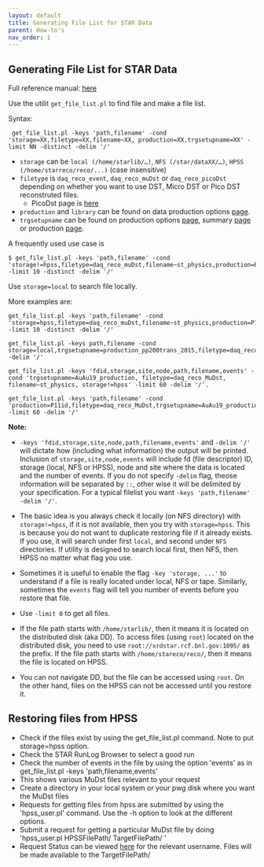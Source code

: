```yaml
---
layout: default
title: Generating File List for STAR Data
parent: How-to's
nav_order: 1
---
```



Generating File List for STAR Data
-----------------------------------

Full reference manual: [here](https://drupal.star.bnl.gov/STAR/comp/sofi/filecatalog/user-manual)

Use the utilit `get_file_list.pl` to find file and make a file list.

Syntax: 
```
 get_file_list.pl -keys 'path,filename' -cond 'storage=XX,filetype=XX,filename~XX, production=XX,trgsetupname=XX' -limit NN -distinct -delim '/'
```
- `storage` can be `local (/home/starlib/…)`, `NFS (/star/dataXX/…)`, `HPSS (/home/starreco/reco/...)` (case insensitive) 
- `filetype` is  `daq_reco_event`, `daq_reco_muDst` or `daq_reco_picoDst` depending on whether you want to use DST, Micro DST or Pico DST reconstruted files.
  - PicoDst page is [here](https://drupal.star.bnl.gov/STAR/blog/gnigmat/picodst-format)
- `production` and `library` can be found on data production options [page](https://www.star.bnl.gov/devcgi/dbProdOptionRetrv.pl).
- `trgsetupname` can be found on production options [page](https://www.star.bnl.gov/devcgi/dbProdOptionRetrv.pl), summary [page](https://www.star.bnl.gov/public/comp/prod/DataSummary.html) or production [page](https://drupal.star.bnl.gov/STAR/comp/prod).

A frequently used use case is 
```
$ get_file_list.pl -keys 'path,filename' -cond 'storage!=hpss,filetype=daq_reco_muDst,filename~st_physics,production=P11id,trgsetupname=AuAu19_production' -limit 10 -distinct -delim '/'
```
Use `storage=local` to search file locally. 

More examples are:
```
get_file_list.pl -keys 'path,filename' -cond 'storage=hpss,filetype=daq_reco_muDst,filename~st_physics,production=P11id,trgsetupname=AuAu19_production' -limit 10 -distinct -delim '/' 

get_file_list.pl -keys path,filename -cond storage=local,trgsetupname=production_pp200trans_2015,filetype=daq_reco_mudst,filename~st_fms_16 -delim '/' 

get_file_list.pl -keys 'fdid,storage,site,node,path,filename,events' -cond 'trgsetupname=AuAu19_production, filetype=daq_reco_MuDst, filename~st_physics, storage!=hpss' -limit 60 -delim '/'. 

get_file_list.pl -keys 'path,filename' -cond 'production=P11id,filetype=daq_reco_MuDst,trgsetupname=AuAu19_production,tpx=1,filename~st_physics,sanity=1,storage!=HPSS' -limit 60 -delim '/'
```

**Note:**
- `-keys 'fdid,storage,site,node,path,filename,events'` and `-delim '/'` will dictate how (including what information) the output will be printed. Inclusion of `storage,site,node,events` will include fd (file descriptor) ID, storage (local, NFS or HPSS), node and site where the data is located and the number of events. If you do not specify `-delim` flag, theose information will be separated by `::`, other wise it will be delimited by your specification. For a typical filelist you want `-keys 'path,filename' -delim '/'`. 

- The basic idea is you always check it locally (on NFS directory) with `storage!=hpss`, if it is not available, then you try with `storage=hpss`. This is because you do not want to duplicate restoring file if it already exists. If you use, it will search under first `local`, and second under `NFS` directories.  If utility is designed to search local first, then NFS, then HPSS no matter what flag you use.

- Sometimes it is useful to enable the flag `-key 'storage, ...'` to understand if a file is really located under local, NFS or tape. Similarly, sometimes the `events` flag will tell you number of events before you restore that file.

- Use `-limit 0` to get all files.

- If the file path starts with `/home/starlib/`, then it means it is located on the distributed disk (aka DD). To access files (using `root`) located on the distributed disk, you need to use `root://xrdstar.rcf.bnl.gov:1095/` as the prefix. If the file path starts with `/home/stareco/reco/`, then it means the file is located on HPSS.

- You can not navigate DD, but the file can be accessed using `root`. On the other hand, files on the HPSS can not be accessed until you restore it.

## Restoring files from HPSS 

- Check if the files exist by using the get_file_list.pl command. Note to put storage=hpss option.
- Check the  STAR RunLog Browser to select a good run
- Check the number of events in the file by using the option 'events' as in get_file_list.pl -keys 'path,filename,events'
- This shows various MuDst files relevant to your request
- Create a directory in your local system or your pwg disk where you want the MuDst files
- Requests for getting files from hpss are submitted by using the 'hpss_user.pl' command. Use the -h option to look at the different options.
- Submit a request for getting a particular MuDst file by doing 'hpss_user.pl HPSSFilePath/ TargetFilePath/ '
- Request Status can be viewed [here](https://www.star.bnl.gov/devcgi/display_accnt.cgi) for the relevant username. Files will be made available to the TargetFilePath/
